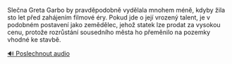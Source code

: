 
Slečna Greta Garbo by pravděpodobně vydělala mnohem méně, kdyby žila sto let před zahájením filmové éry. Pokud jde o její vrozený talent, je v podobném postavení jako zemědělec, jehož statek lze prodat za vysokou cenu, protože rozrůstání sousedního města ho přeměnilo na pozemky vhodné ke stavbě.

[🔊 Poslechnout audio](/data/7-paragraphs/audio/chapter_113/para_006-Slena-Greta-Garbo-by-pravdpodobn-vydlala-mnohe.mp3)
